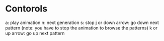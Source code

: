 # Contorols
a: play animation
n: next generation
s: stop
j or down arrow: go down next pattern (note: you have to stop the animation to browse the patterns)
k or up arrow: go up next pattern

